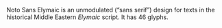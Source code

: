 Noto Sans Elymaic is an unmodulated (“sans serif”) design for texts in the historical Middle Eastern _Elymaic_ script. It has 46 glyphs.